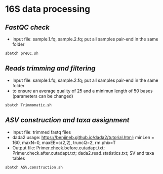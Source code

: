 # 16S data processing

*FastQC check*
---

 - Input file: sample.1.fq, sample.2.fq; put all samples pair-end in the same folder

```
sbatch preQC.sh
```

*Reads trimming and filtering*
---

 - Input file: sample.1.fq, sample.2.fq; put all samples pair-end in the same folder
 - to ensure an average quality of 25 and a minimun length of 50 bases (parameters can be changed)

```
sbatch Trimmomatic.sh
```

*ASV construction and taxa assignment*
---

 - Input file: trimmed fastq files
 - dada2 usage: https://benjjneb.github.io/dada2/tutorial.html; 
   minLen = 160, maxN=0, maxEE=c(2,2), truncQ=2, rm.phix=T
 - Output file: Primer.check.before.cutadapt.txt; Primer.check.after.cutadapt.txt; dada2.read.statistics.txt; SV and taxa tables

```
sbatch ASV.construction.sh
```
